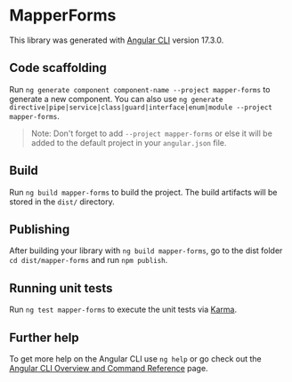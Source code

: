 # MapperForms

This library was generated with [Angular CLI](https://github.com/angular/angular-cli) version 17.3.0.

## Code scaffolding

Run `ng generate component component-name --project mapper-forms` to generate a new component. You can also use `ng generate directive|pipe|service|class|guard|interface|enum|module --project mapper-forms`.
> Note: Don't forget to add `--project mapper-forms` or else it will be added to the default project in your `angular.json` file. 

## Build

Run `ng build mapper-forms` to build the project. The build artifacts will be stored in the `dist/` directory.

## Publishing

After building your library with `ng build mapper-forms`, go to the dist folder `cd dist/mapper-forms` and run `npm publish`.

## Running unit tests

Run `ng test mapper-forms` to execute the unit tests via [Karma](https://karma-runner.github.io).

## Further help

To get more help on the Angular CLI use `ng help` or go check out the [Angular CLI Overview and Command Reference](https://angular.io/cli) page.
